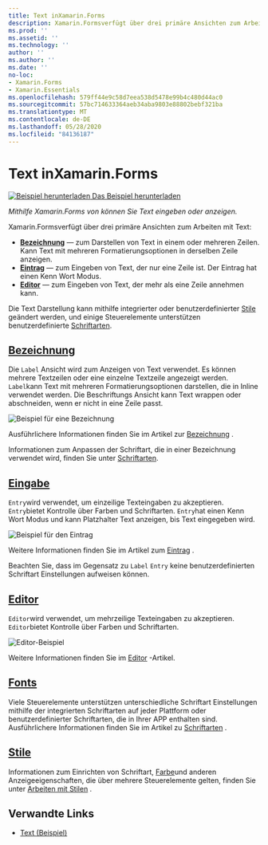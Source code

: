 ```yaml
---
title: Text inXamarin.Forms
description: Xamarin.Formsverfügt über drei primäre Ansichten zum Arbeiten mit Text. in diesem Artikel wird erläutert, wie Sie diese zum eingeben und Anzeigen von Text in- Xamarin.Forms Anwendungen verwenden.
ms.prod: ''
ms.assetid: ''
ms.technology: ''
author: ''
ms.author: ''
ms.date: ''
no-loc:
- Xamarin.Forms
- Xamarin.Essentials
ms.openlocfilehash: 579ff44e9c58d7eea538d5478e99b4c480d44ac0
ms.sourcegitcommit: 57bc714633364aeb34aba9803e88802bebf321ba
ms.translationtype: MT
ms.contentlocale: de-DE
ms.lasthandoff: 05/28/2020
ms.locfileid: "84136187"
---
```

# <a name="text-in-xamarinforms"></a>Text inXamarin.Forms

[![Beispiel herunterladen](~/media/shared/download.png) Das Beispiel herunterladen](https://docs.microsoft.com/samples/xamarin/xamarin-forms-samples/userinterface-text)

_Mithilfe Xamarin.Forms von können Sie Text eingeben oder anzeigen._

Xamarin.Formsverfügt über drei primäre Ansichten zum Arbeiten mit Text:

- **[Bezeichnung](#Label)** &mdash; zum Darstellen von Text in einem oder mehreren Zeilen. Kann Text mit mehreren Formatierungsoptionen in derselben Zeile anzeigen.
- **[Eintrag](#Entry)** &mdash; zum Eingeben von Text, der nur eine Zeile ist. Der Eintrag hat einen Kenn Wort Modus.
- **[Editor](#Editor)** &mdash; zum Eingeben von Text, der mehr als eine Zeile annehmen kann.

Die Text Darstellung kann mithilfe integrierter oder benutzerdefinierter [Stile](#Styles) geändert werden, und einige Steuerelemente unterstützen benutzerdefinierte [Schriftarten](#Fonts).

<a name="Label" />

## <a name="label"></a>[Bezeichnung](label.md)

Die `Label` Ansicht wird zum Anzeigen von Text verwendet. Es können mehrere Textzeilen oder eine einzelne Textzeile angezeigt werden. `Label`kann Text mit mehreren Formatierungsoptionen darstellen, die in Inline verwendet werden. Die Beschriftungs Ansicht kann Text wrappen oder abschneiden, wenn er nicht in eine Zeile passt.

![Beispiel für eine Bezeichnung](images/label.png)

Ausführlichere Informationen finden Sie im Artikel zur [Bezeichnung](label.md) .

Informationen zum Anpassen der Schriftart, die in einer Bezeichnung verwendet wird, finden Sie unter [Schriftarten](fonts.md).

<a name="Entry" />

## <a name="entry"></a>[Eingabe](entry.md)

`Entry`wird verwendet, um einzeilige Texteingaben zu akzeptieren. `Entry`bietet Kontrolle über Farben und Schriftarten. `Entry`hat einen Kenn Wort Modus und kann Platzhalter Text anzeigen, bis Text eingegeben wird.

![Beispiel für den Eintrag](images/entry.png)

Weitere Informationen finden Sie im Artikel zum [Eintrag](entry.md) .

Beachten Sie, dass im Gegensatz zu `Label` `Entry` keine benutzerdefinierten Schriftart Einstellungen aufweisen können.

<a name="Editor" />

## <a name="editor"></a>[Editor](editor.md)

`Editor`wird verwendet, um mehrzeilige Texteingaben zu akzeptieren. `Editor`bietet Kontrolle über Farben und Schriftarten.

![Editor-Beispiel](images/editor.png)

Weitere Informationen finden Sie im [Editor](editor.md) -Artikel.

<a name="Fonts" />

## <a name="fonts"></a>[Fonts](fonts.md)

Viele Steuerelemente unterstützen unterschiedliche Schriftart Einstellungen mithilfe der integrierten Schriftarten auf jeder Plattform oder benutzerdefinierter Schriftarten, die in Ihrer APP enthalten sind. Ausführlichere Informationen finden Sie im Artikel zu [Schriftarten](fonts.md) .

<a name="Styles" />

## <a name="styles"></a>[Stile](styles.md)

Informationen zum Einrichten von Schriftart, [Farbe](~/xamarin-forms/user-interface/colors.md)und anderen Anzeigeeigenschaften, die über mehrere Steuerelemente gelten, finden Sie unter [Arbeiten mit Stilen](~/xamarin-forms/user-interface/styles/index.md) .

## <a name="related-links"></a>Verwandte Links

- [Text (Beispiel)](https://docs.microsoft.com/samples/xamarin/xamarin-forms-samples/userinterface-text)
